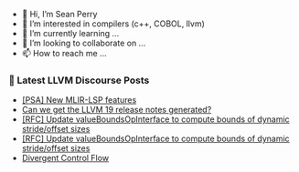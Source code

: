 - 👋 Hi, I’m Sean Perry
- 👀 I’m interested in compilers (c++, COBOL, llvm)
- 🌱 I’m currently learning ...
- 💞️ I’m looking to collaborate on ...
- 📫 How to reach me ...

<!---
s66perry/s66perry is a ✨ special ✨ repository because its `README.md` (this file) appears on your GitHub profile.
You can click the Preview link to take a look at your changes.
--->
### 📕 Latest LLVM Discourse Posts

<!-- DISCOURSE-LLVM:START -->
- [[PSA] New MLIR-LSP features](https://discourse.llvm.org/t/psa-new-mlir-lsp-features/64017#post_18)
- [Can we get the LLVM 19 release notes generated?](https://discourse.llvm.org/t/can-we-get-the-llvm-19-release-notes-generated/80545#post_1)
- [[RFC] Update valueBoundsOpInterface to compute bounds of dynamic stride/offset sizes](https://discourse.llvm.org/t/rfc-update-valueboundsopinterface-to-compute-bounds-of-dynamic-stride-offset-sizes/80426#post_10)
- [[RFC] Update valueBoundsOpInterface to compute bounds of dynamic stride/offset sizes](https://discourse.llvm.org/t/rfc-update-valueboundsopinterface-to-compute-bounds-of-dynamic-stride-offset-sizes/80426#post_9)
- [Divergent Control Flow](https://discourse.llvm.org/t/divergent-control-flow/80423#post_14)
<!-- DISCOURSE-LLVM:END -->
